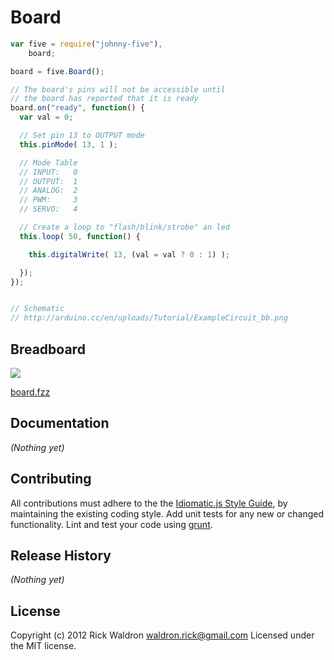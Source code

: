 # Board

```javascript
var five = require("johnny-five"),
    board;

board = five.Board();

// The board's pins will not be accessible until
// the board has reported that it is ready
board.on("ready", function() {
  var val = 0;

  // Set pin 13 to OUTPUT mode
  this.pinMode( 13, 1 );

  // Mode Table
  // INPUT:   0
  // OUTPUT:  1
  // ANALOG:  2
  // PWM:     3
  // SERVO:   4

  // Create a loop to "flash/blink/strobe" an led
  this.loop( 50, function() {

    this.digitalWrite( 13, (val = val ? 0 : 1) );

  });
});


// Schematic
// http://arduino.cc/en/uploads/Tutorial/ExampleCircuit_bb.png

```

## Breadboard

<img src="https://raw.github.com/rwldrn/johnny-five/master/docs/breadboard/board.png">

[board.fzz](https://github.com/rwldrn/johnny-five/blob/master/docs/breadboard/board.fzz)


## Documentation

_(Nothing yet)_









## Contributing
All contributions must adhere to the the [Idiomatic.js Style Guide](https://github.com/rwldrn/idiomatic.js),
by maintaining the existing coding style. Add unit tests for any new or changed functionality. Lint and test your code using [grunt](https://github.com/cowboy/grunt).

## Release History
_(Nothing yet)_

## License
Copyright (c) 2012 Rick Waldron <waldron.rick@gmail.com>
Licensed under the MIT license.

